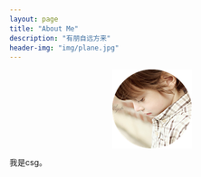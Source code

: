 ```yaml
---
layout: page
title: "About Me"
description: "有朋自远方来"
header-img: "img/plane.jpg"
---
```


<center>
    <p><img src="/img/Zero.png" align="center"></p>
</center>

我是csg。
